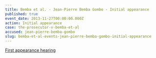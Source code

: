 ```yaml
---
title: Bemba et al. - Jean-Pierre Bemba Gombo - Initial appearance
published: true
event_date: 2013-11-27T00:00:00.000Z
action: Initial appearance
case: the-prosecutor-v-bemba-et-al
accused: jean-pierre-bemba-gombo
slug: bemba-et-al-events-jean-pierre-bemba-gombo-initial-appearance
---
```



[First appearance hearing](https://youtu.be/xfP_il3Q77A)